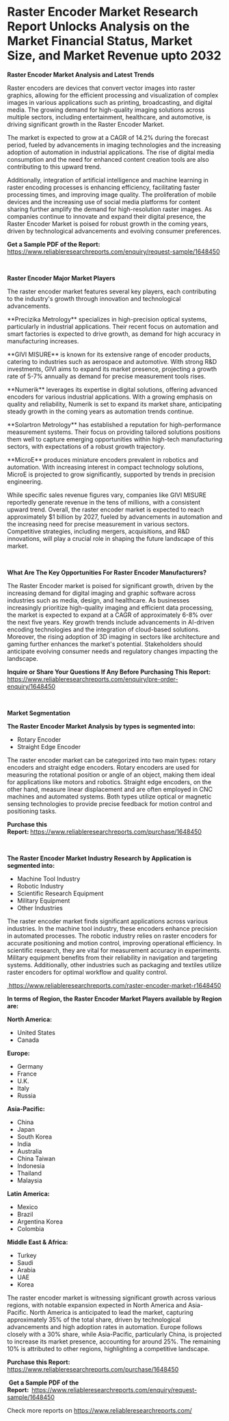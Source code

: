 <p><h1>Raster Encoder Market Research Report Unlocks Analysis on the Market Financial Status, Market Size, and Market Revenue upto 2032</h1></p><p><strong>Raster Encoder Market Analysis and Latest Trends</strong></p>
<p><p>Raster encoders are devices that convert vector images into raster graphics, allowing for the efficient processing and visualization of complex images in various applications such as printing, broadcasting, and digital media. The growing demand for high-quality imaging solutions across multiple sectors, including entertainment, healthcare, and automotive, is driving significant growth in the Raster Encoder Market.</p><p>The market is expected to grow at a CAGR of 14.2% during the forecast period, fueled by advancements in imaging technologies and the increasing adoption of automation in industrial applications. The rise of digital media consumption and the need for enhanced content creation tools are also contributing to this upward trend.</p><p>Additionally, integration of artificial intelligence and machine learning in raster encoding processes is enhancing efficiency, facilitating faster processing times, and improving image quality. The proliferation of mobile devices and the increasing use of social media platforms for content sharing further amplify the demand for high-resolution raster images. As companies continue to innovate and expand their digital presence, the Raster Encoder Market is poised for robust growth in the coming years, driven by technological advancements and evolving consumer preferences.</p></p>
<p><strong>Get a Sample PDF of the Report:&nbsp;</strong> <a href="https://www.reliableresearchreports.com/enquiry/request-sample/1648450?utm_campaign=2473&utm_medium=2&utm_source=Github&utm_content=ia&utm_term=18022025&utm_id=raster-encoder">https://www.reliableresearchreports.com/enquiry/request-sample/1648450</a></p>
<p>&nbsp;</p>
<p><strong>Raster Encoder Major Market Players</strong></p>
<p><p>The raster encoder market features several key players, each contributing to the industry's growth through innovation and technological advancements. </p><p>**Precizika Metrology** specializes in high-precision optical systems, particularly in industrial applications. Their recent focus on automation and smart factories is expected to drive growth, as demand for high accuracy in manufacturing increases.</p><p>**GIVI MISURE** is known for its extensive range of encoder products, catering to industries such as aerospace and automotive. With strong R&D investments, GIVI aims to expand its market presence, projecting a growth rate of 5-7% annually as demand for precise measurement tools rises.</p><p>**Numerik** leverages its expertise in digital solutions, offering advanced encoders for various industrial applications. With a growing emphasis on quality and reliability, Numerik is set to expand its market share, anticipating steady growth in the coming years as automation trends continue.</p><p>**Solartron Metrology** has established a reputation for high-performance measurement systems. Their focus on providing tailored solutions positions them well to capture emerging opportunities within high-tech manufacturing sectors, with expectations of a robust growth trajectory.</p><p>**MicroE** produces miniature encoders prevalent in robotics and automation. With increasing interest in compact technology solutions, MicroE is projected to grow significantly, supported by trends in precision engineering.</p><p>While specific sales revenue figures vary, companies like GIVI MISURE reportedly generate revenue in the tens of millions, with a consistent upward trend. Overall, the raster encoder market is expected to reach approximately $1 billion by 2027, fueled by advancements in automation and the increasing need for precise measurement in various sectors. Competitive strategies, including mergers, acquisitions, and R&D innovations, will play a crucial role in shaping the future landscape of this market.</p></p>
<p>&nbsp;</p>
<p><strong>What Are The Key Opportunities For Raster Encoder Manufacturers?</strong></p>
<p><p>The Raster Encoder market is poised for significant growth, driven by the increasing demand for digital imaging and graphic software across industries such as media, design, and healthcare. As businesses increasingly prioritize high-quality imaging and efficient data processing, the market is expected to expand at a CAGR of approximately 6-8% over the next five years. Key growth trends include advancements in AI-driven encoding technologies and the integration of cloud-based solutions. Moreover, the rising adoption of 3D imaging in sectors like architecture and gaming further enhances the market's potential. Stakeholders should anticipate evolving consumer needs and regulatory changes impacting the landscape.</p></p>
<p><strong>Inquire or Share Your Questions If Any Before Purchasing This Report:</strong> <a href="https://www.reliableresearchreports.com/enquiry/pre-order-enquiry/1648450?utm_campaign=2473&utm_medium=2&utm_source=Github&utm_content=ia&utm_term=18022025&utm_id=raster-encoder">https://www.reliableresearchreports.com/enquiry/pre-order-enquiry/1648450</a></p>
<p>&nbsp;</p>
<p><strong>Market Segmentation</strong></p>
<p><strong>The Raster Encoder Market Analysis by types is segmented into:</strong></p>
<p><ul><li>Rotary Encoder</li><li>Straight Edge Encoder</li></ul></p>
<p><p>The raster encoder market can be categorized into two main types: rotary encoders and straight edge encoders. Rotary encoders are used for measuring the rotational position or angle of an object, making them ideal for applications like motors and robotics. Straight edge encoders, on the other hand, measure linear displacement and are often employed in CNC machines and automated systems. Both types utilize optical or magnetic sensing technologies to provide precise feedback for motion control and positioning tasks.</p></p>
<p><strong>Purchase this Report:&nbsp;</strong><a href="https://www.reliableresearchreports.com/purchase/1648450?utm_campaign=2473&utm_medium=2&utm_source=Github&utm_content=ia&utm_term=18022025&utm_id=raster-encoder">https://www.reliableresearchreports.com/purchase/1648450</a></p>
<p>&nbsp;</p>
<p><strong>The Raster Encoder Market Industry Research by Application is segmented into:</strong></p>
<p><ul><li>Machine Tool Industry</li><li>Robotic Industry</li><li>Scientific Research Equipment</li><li>Military Equipment</li><li>Other Industries</li></ul></p>
<p><p>The raster encoder market finds significant applications across various industries. In the machine tool industry, these encoders enhance precision in automated processes. The robotic industry relies on raster encoders for accurate positioning and motion control, improving operational efficiency. In scientific research, they are vital for measurement accuracy in experiments. Military equipment benefits from their reliability in navigation and targeting systems. Additionally, other industries such as packaging and textiles utilize raster encoders for optimal workflow and quality control.</p></p>
<p><a href="https://www.reliableresearchreports.com/raster-encoder-market-r1648450?utm_campaign=2473&utm_medium=2&utm_source=Github&utm_content=ia&utm_term=18022025&utm_id=raster-encoder">&nbsp;https://www.reliableresearchreports.com/raster-encoder-market-r1648450</a></p>
<p><strong>In terms of Region, the Raster Encoder Market Players available by Region are:</strong></p>
<p>
    <p> <strong> North America: </strong>
        <ul>
            <li>United States</li>
            <li>Canada</li>
        </ul>
        </p> 
    <p> <strong> Europe: </strong>
        <ul>
            <li>Germany</li>
            <li>France</li>
            <li>U.K.</li>
            <li>Italy</li>
            <li>Russia</li>
        </ul>
        </p> 
    <p> <strong> Asia-Pacific: </strong>
        <ul>
            <li>China</li>
            <li>Japan</li>
            <li>South Korea</li>
            <li>India</li>
            <li>Australia</li>
            <li>China Taiwan</li>
            <li>Indonesia</li>
            <li>Thailand</li>
            <li>Malaysia</li>
        </ul>
        </p> 
    <p> <strong> Latin America: </strong>
        <ul>
            <li>Mexico</li>
            <li>Brazil</li>
            <li>Argentina Korea</li>
            <li>Colombia</li>
        </ul>
        </p> 
    <p> <strong> Middle East & Africa: </strong>
        <ul>
            <li>Turkey</li>
            <li>Saudi</li>
            <li>Arabia</li>
            <li>UAE</li>
            <li>Korea</li>
        </ul>
    </p>
    </p>
<p><p>The raster encoder market is witnessing significant growth across various regions, with notable expansion expected in North America and Asia-Pacific. North America is anticipated to lead the market, capturing approximately 35% of the total share, driven by technological advancements and high adoption rates in automation. Europe follows closely with a 30% share, while Asia-Pacific, particularly China, is projected to increase its market presence, accounting for around 25%. The remaining 10% is attributed to other regions, highlighting a competitive landscape.</p></p>
<p><strong>Purchase this Report: </strong><a href="https://www.reliableresearchreports.com/purchase/1648450?utm_campaign=2473&utm_medium=2&utm_source=Github&utm_content=ia&utm_term=18022025&utm_id=raster-encoder">https://www.reliableresearchreports.com/purchase/1648450</a></p>
<p>&nbsp;<strong>Get a Sample PDF of the Report:&nbsp;&nbsp;</strong><a href="https://www.reliableresearchreports.com/enquiry/request-sample/1648450?utm_campaign=2473&utm_medium=2&utm_source=Github&utm_content=ia&utm_term=18022025&utm_id=raster-encoder">https://www.reliableresearchreports.com/enquiry/request-sample/1648450</a></p>
<p><strong></strong></p>
<p>Check more reports on <a href="https://www.reliableresearchreports.com/?utm_campaign=2473&utm_medium=2&utm_source=Github&utm_content=ia&utm_term=18022025&utm_id=raster-encoder">https://www.reliableresearchreports.com/</a></p>